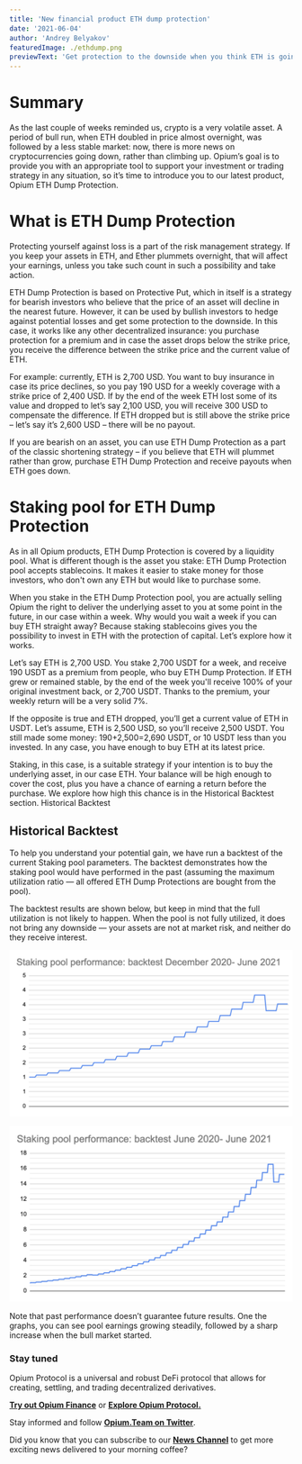 ```yaml
---
title: 'New financial product ETH dump protection'
date: '2021-06-04'
author: 'Andrey Belyakov'
featuredImage: ./ethdump.png
previewText: 'Get protection to the downside when you think ETH is going to plummet'
---
```


# Summary

As the last couple of weeks reminded us, crypto is a very volatile asset. A period of bull run, when ETH doubled in price almost overnight, was followed by a less stable market: now, there is more news on cryptocurrencies going down, rather than climbing up. Opium’s goal is to provide you with an appropriate tool to support your investment or trading strategy in any situation, so it’s time to introduce you to our latest product, Opium ETH Dump Protection. 

# What is ETH Dump Protection 

Protecting yourself against loss is a part of the risk management strategy. If you keep your assets in ETH, and Ether plummets overnight, that will affect your earnings, unless you take such count in such a possibility and take action. 

ETH Dump Protection is based on Protective Put, which in itself is a strategy for bearish investors who believe that the price of an asset will decline in the nearest future. However, it can be used by bullish investors to hedge against potential losses and get some protection to the downside. In this case, it works like any other decentralized insurance: you purchase protection for a premium and in case the asset drops below the strike price, you receive the difference between the strike price and the current value of ETH. 
 
For example: currently, ETH is 2,700 USD. You want to buy insurance in case its price declines, so you pay 190 USD for a weekly coverage with a strike price of 2,400 USD. If by the end of the week ETH lost some of its value and dropped to let’s say 2,100 USD, you will receive 300 USD to compensate the difference. If ETH dropped but is still above the strike price – let’s say it’s 2,600 USD – there will be no payout.

If you are bearish on an asset, you can use ETH Dump Protection as a part of the classic shortening strategy – if you believe that ETH will plummet rather than grow, purchase ETH Dump Protection and receive payouts when ETH goes down. 

# Staking pool for ETH Dump Protection 

As in all Opium products, ETH Dump Protection is covered by a liquidity pool. What is different though is the asset you stake: ETH Dump Protection pool accepts stablecoins. It makes it easier to stake money for those investors, who don't own any ETH but would like to purchase some. 

When you stake in the ETH Dump Protection pool, you are actually selling Opium the right to deliver the underlying asset to you at some point in the future, in our case within a week. 
Why would you wait a week if you can buy ETH straight away? Because staking stablecoins gives you the possibility to invest in ETH with the protection of capital. Let’s explore how it works. 

Let’s say ETH is 2,700 USD. You stake 2,700 USDT for a week, and receive 190 USDT as a premium from people, who buy ETH Dump Protection. If ETH grew or remained stable, by the end of the week you'll receive 100% of your original investment back, or 2,700 USDT.  Thanks to the premium, your weekly return will be a very solid 7%. 

If the opposite is true and ETH dropped, you’ll get a current value of ETH in USDT. Let’s assume, ETH is 2,500 USD, so you’ll receive 2,500 USDT. You still made some money: 190+2,500=2,690 USDT, or 10 USDT less than you invested. In any case, you have enough to buy ETH at its latest price. 

Staking, in this case, is a suitable strategy if your intention is to buy the underlying asset, in our case ETH. Your balance will be high enough to cover the cost, plus you have a chance of earning a return before the purchase. We explore how high this chance is in the Historical Backtest section. 
Historical Backtest 

## Historical Backtest 

To help you understand your potential gain, we have run a backtest of the current Staking pool parameters. The backtest demonstrates how the staking pool would have performed in the past (assuming the maximum utilization ratio — all offered ETH Dump Protections are bought from the pool).

The backtest results are shown below, but keep in mind that the full utilization is not likely to happen. When the pool is not fully utilized, it does not bring any downside — your assets are not at market risk, and neither do they receive interest.

![4x growth of the staking pool over 180 days period with max constant utilization](StakingPoolDec.png)

![16x growth of the staking pool over 360 days period with max constant utilization](StakingPoolJun.png)

Note that past performance doesn’t guarantee future results. One the graphs, you can see pool earnings growing steadily, followed by a sharp increase when the bull market started. 

### Stay tuned

Opium Protocol is a universal and robust DeFi protocol that allows for creating, settling, and trading decentralized derivatives.

[**Try out Opium Finance**](https://app.opium.finance/) or [**Explore Opium Protocol.**](https://docs.opium.network/)

Stay informed and follow [**Opium.Team on Twitter**](https://twitter.com/Opium_Network).

Did you know that you can subscribe to our [**News Channel**](https://t.me/OpiumFinance) to get more exciting news delivered to your morning coffee?

